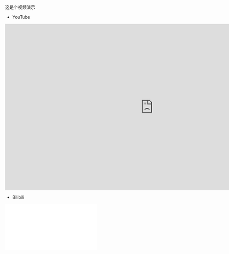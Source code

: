 这是个视频演示


- YouTube

<iframe width="966" height="543" src="https://www.youtube.com/embed/VcdPyzCgkZk?list=LL" title="World’s First Flying Car | XPeng X2" frameborder="0" allow="accelerometer; autoplay; clipboard-write; encrypted-media; gyroscope; picture-in-picture; web-share" allowfullscreen></iframe>

- Bilibili

<iframe src="//player.bilibili.com/player.html?aid=259149126&bvid=BV1Pa411f7RX&cid=794708053&page=1" scrolling="no" border="0" frameborder="no" framespacing="0" allowfullscreen="true"> </iframe>